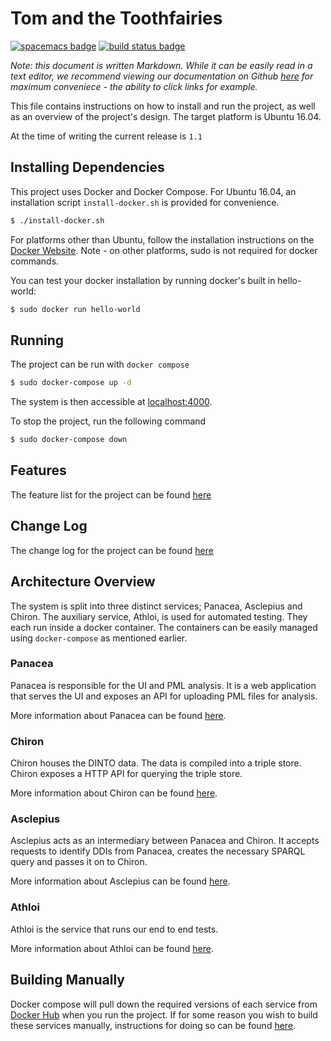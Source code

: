 # Tom and the Toothfairies
[![spacemacs badge]][spacemacs github] [![build status badge]][circle ci]

*Note: this document is written Markdown. While it can be easily read in a text
editor, we recommend viewing our documentation on
Github [here](https://github.com/tom-and-the-toothfairies/pathways#readme) for
maximum conveniece - the ability to click links for example.*

This file contains instructions on how to install and run the project, as well
as an overview of the project's design. The target platform is Ubuntu 16.04.

At the time of writing the current release is `1.1`

## Installing Dependencies

This project uses Docker and Docker Compose. For Ubuntu 16.04, an installation
script `install-docker.sh` is provided for convenience.

```bash
$ ./install-docker.sh
```

For platforms other than Ubuntu, follow the installation instructions on
the [Docker Website][install docker ce]. Note - on other platforms, sudo is not
required for docker commands.

You can test your docker installation by running docker's built in hello-world:

```bash
$ sudo docker run hello-world
```

## Running

The project can be run with `docker compose`

```bash
$ sudo docker-compose up -d
```

The system is then accessible at [localhost:4000](http://localhost:4000).

To stop the project, run the following command

```bash
$ sudo docker-compose down
```

## Features

The feature list for the project can be found [here](./doc/FEATURES.md)

## Change Log

The change log for the project can be found [here](./doc/CHANGELOG.md)


## Architecture Overview

The system is split into three distinct services; Panacea, Asclepius and Chiron.
The auxiliary service, Athloi, is used for automated testing.
They each run inside a docker container. The containers can be easily managed
using `docker-compose` as mentioned earlier.

### Panacea

Panacea is responsible for the UI and PML analysis. It is a web application that
serves the UI and exposes an API for uploading PML files for analysis.

More information about Panacea can be found [here](./panacea/README.md).

### Chiron

Chiron houses the DINTO data. The data is compiled into a triple store. Chiron
exposes a HTTP API for querying the triple store.

More information about Chiron can be found [here](./chiron/README.md).

### Asclepius

Asclepius acts as an intermediary between Panacea and Chiron. It accepts
requests to identify DDIs from Panacea, creates the necessary SPARQL query and
passes it on to Chiron.

More information about Asclepius can be found [here](./asclepius/README.md).

### Athloi

Athloi is the service that runs our end to end tests.

More information about Athloi can be found [here](./athloi/README.md).

## Building Manually

Docker compose will pull down the required versions of each service from [Docker
Hub] when you run the project. If for some reason you wish to build these
services manually, instructions for doing so can be
found [here](./doc/BUILDING_MANUALLY.md).



[spacemacs badge]: https://cdn.rawgit.com/syl20bnr/spacemacs/442d025779da2f62fc86c2082703697714db6514/assets/spacemacs-badge.svg
[spacemacs github]: https://github.com/syl20bnr/spacemacs
[build status badge]: https://img.shields.io/circleci/project/github/tom-and-the-toothfairies/pathways/master.svg
[circle ci]: https://circleci.com/gh/tom-and-the-toothfairies/pathways
[install docker ce]: https://www.docker.com/community-edition#/download
[docker hub]:  https://hub.docker.com/u/tomtoothfairies/
